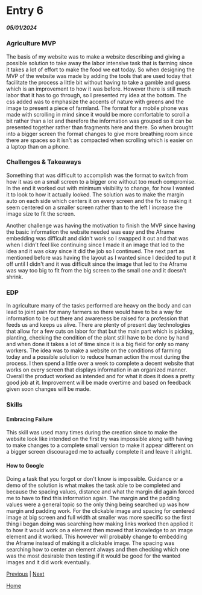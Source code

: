 # Entry 6
##### 05/01/2024


### Agriculture MVP
The basis of my website was to make a website describing and giving a possible solution to take away the labor intensive task that is farming since it takes a lot of effort to make the food we eat today. So when designing the MVP of the website was made by adding the tools that are used today that facilitate the process a little bit without having to take a gamble and guess which is an improvement to how it was before. However there is still much labor that it has to go through, so I presented my idea at the bottom. The css added was to emphasize the accents of nature with greens and the image to present a piece of farmland. The format for a mobile phone was made with scrolling in mind since it would be more comfortable to scroll a bit rather than a lot and therefore the information was grouped so it can be presented together rather than fragments here and there. So when brought into a bigger screen the format changes to give more breathing room since there are spaces so it isn't as compacted when scrolling which is easier on a laptop than on a phone.


### Challenges & Takeaways
Something that was difficult to accomplish was the format to switch from how it was on a small screen to a bigger one without too much compromise. In the end it worked out with minimum visibility to change, for how I wanted it to look to how it actually looked. The solution was to make the margin auto on each side which centers it on every screen and the fix to making it seem centered on a smaller screen rather than to the left I increase the image size to fit the screen.


Another challenge was having the motivation to finish the MVP since having the basic information the website needed was easy and the Aframe embedding was difficult and didn't work so I swapped it out and that was when I didn't feel like continuing since I made it an image that led to the idea and it was okay since it did the job so I continued. The next part as mentioned before was having the layout as I wanted since I decided to put it off until I didn't and it was difficult since the image that led to the Aframe was way too big to fit from the big screen to the small one and it doesn't shrink.


### EDP
In agriculture many of the tasks performed are heavy on the body and can lead to joint pain for many farmers so there would have to be a way for information to be out there and awareness be raised for a profession that feeds us and keeps us alive. There are plenty of present day technologies that allow for a few cuts on labor for that but the main part which is picking, planting, checking the condition of the plant still have to be done by hand and when done it takes a lot of time since it is a big field for only so many workers. The idea was to make a website on the conditions of farming today and a possible solution to reduce human action the most during the process. I then spend a little over a week to complete a decent website that works on every screen that displays information in an organized manner. Overall the product worked as intended and for what it does it does a pretty good job at it. Improvement will be made overtime and based on feedback given soon changes will be made.


### Skills
#### Embracing Failure
This skill was used  many times during the creation since to make the website look like intended on the first try was impossible along with having to make changes to a complete small version to make it appear different on a bigger screen discouraged me to actually complete it and leave it alright.
#### How to Google
Doing a task that you forgot or don't know is impossible. Guidance or a demo of the solution is what makes the task able to be completed and because the spacing values, distance and what the margin did again forced me to have to find this information again. The margin and the padding values were a general topic so the only thing being searched up was how margin and padding work. For the clickable image and spacing for centered image at big screen and full width at smaller was more specific so the first thing i began doing was searching how making links worked then applied it to how it would work on a element then moved that knowledge to an image element and it worked. This however will probably change to embedding the Aframe instead of making it a clickable image. The spacing was searching how to center an element always and then checking which one was the most desirable then testing if it would be good for the wanted images and it did work eventually.










[Previous](entry05.md) | [Next](entry07.md)


[Home](../README.md)



